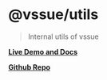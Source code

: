 # @vssue/utils

> Internal utils of vssue

[**Live Demo and Docs**](https://vssue.js.org)

[**Github Repo**](https://github.com/meteorlxy/vssue)

